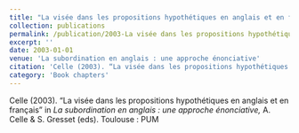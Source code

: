 ```yaml
---
title: "La visée dans les propositions hypothétiques en anglais et en français"
collection: publications
permalink: /publication/2003-La visée dans les propositions hypothétiques en anglais et en français
excerpt: ''
date: 2003-01-01
venue: 'La subordination en anglais : une approche énonciative'
citation: 'Celle (2003). “La visée dans les propositions hypothétiques en anglais et en français” in <i>La subordination en anglais : une approche énonciative,</i> A. Celle &amp; S. Gresset (eds). Toulouse : PUM'
category: 'Book chapters'
---
```

Celle (2003). “La visée dans les propositions hypothétiques en anglais et en français” in <i>La subordination en anglais : une approche énonciative,</i> A. Celle & S. Gresset (eds). Toulouse : PUM